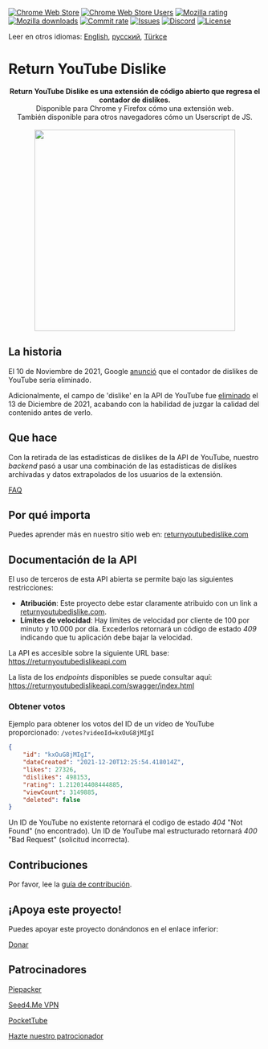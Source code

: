 [![Chrome Web Store](https://img.shields.io/chrome-web-store/stars/gebbhagfogifgggkldgodflihgfeippi?label=Chrome%20Rating&style=flat&logo=google)](https://chrome.google.com/webstore/detail/youtube-dislike-button/gebbhagfogifgggkldgodflihgfeippi/)
[![Chrome Web Store Users](https://img.shields.io/chrome-web-store/users/gebbhagfogifgggkldgodflihgfeippi?label=Chrome%20Users&style=flat&logo=google)](https://chrome.google.com/webstore/detail/youtube-dislike-button/gebbhagfogifgggkldgodflihgfeippi/)
[![Mozilla rating](https://img.shields.io/amo/stars/return-youtube-dislikes?label=Firefox%20Rating&style=flat&logo=firefox)](https://addons.mozilla.org/en-US/firefox/addon/return-youtube-dislikes/)
[![Mozilla downloads](https://img.shields.io/amo/users/return-youtube-dislikes?label=Firefox%20Users&style=flat&logo=firefox)](https://addons.mozilla.org/en-US/firefox/addon/return-youtube-dislikes/)
[![Commit rate](https://img.shields.io/github/commit-activity/m/Anarios/return-youtube-dislike?label=Commits&style=flat)](https://github.com/Anarios/return-youtube-dislike/commits/main)
[![Issues](https://img.shields.io/github/issues/Anarios/return-youtube-dislike?style=flat&label=Issues)](https://github.com/Anarios/return-youtube-dislike/issues)
[![Discord](https://img.shields.io/discord/909435648170160229?label=Discord&style=flat&logo=discord)](https://discord.gg/UMxyMmCgfF)
[![License](https://img.shields.io/badge/License-GPLv3-blue.svg?style=flat)](LICENSE)

Leer en otros idiomas: [English](README.md), [русский](READMEru.md), [Türkçe](READMEtr.md)

# Return YouTube Dislike

<p align="center">
    <b>Return YouTube Dislike es una extensión de código abierto que regresa el contador de dislikes.</b><br>
    Disponible para Chrome y Firefox cómo una extensión web.<br>
    También disponible para otros navegadores cómo un Userscript de JS.<br><br>
    <img width="400px" src="https://user-images.githubusercontent.com/18729296/141743755-2be73297-250e-4cd1-ac93-8978c5a39d10.png"/>
</p>

## La historia

El 10 de Noviembre de 2021, Google [anunció](https://blog.youtube/news-and-events/update-to-youtube/) que el contador de dislikes de YouTube sería eliminado.  

Adicionalmente, el campo de 'dislike' en la API de YouTube fue [eliminado](https://support.google.com/youtube/thread/134791097/update-to-youtube-dislike-counts) el 13 de Diciembre de 2021, acabando con la habilidad de juzgar la calidad del contenido antes de verlo.

## Que hace

Con la retirada de las estadísticas de dislikes de la API de YouTube, nuestro *backend* pasó a usar una combinación de las estadísticas de dislikes archivadas y datos extrapolados de los usuarios de la extensión.

[FAQ](Docs/FAQ.md)

## Por qué importa

Puedes aprender más en nuestro sitio web en: [returnyoutubedislike.com](https://www.returnyoutubedislike.com/)

## Documentación de la API

El uso de terceros de esta API abierta se permite bajo las siguientes restricciones:

- **Atribución**: Este proyecto debe estar claramente atribuido con un link a [returnyoutubedislike.com](https://returnyoutubedislike.com/).
- **Límites de velocidad**: Hay límites de velocidad por cliente de 100 por minuto y 10.000 por día. Excederlos retornará un código de estado *409* indicando que tu aplicación debe bajar la velocidad.

La API es accesible sobre la siguiente URL base:  
https://returnyoutubedislikeapi.com  

La lista de los *endpoints* disponibles se puede consultar aquí:
https://returnyoutubedislikeapi.com/swagger/index.html

### Obtener votos
Ejemplo para obtener los votos del ID de un vídeo de YouTube proporcionado:
`/votes?videoId=kxOuG8jMIgI`

```json
{
    "id": "kxOuG8jMIgI",
    "dateCreated": "2021-12-20T12:25:54.418014Z",
    "likes": 27326,
    "dislikes": 498153,
    "rating": 1.212014408444885,
    "viewCount": 3149885,
    "deleted": false
}
```


Un ID de YouTube no existente retornará el codigo de estado *404* "Not Found" (no encontrado).
Un ID de YouTube mal estructurado retornará *400* "Bad Request" (solicitud incorrecta).



<!---
## API documentation

You can view all documentation on our website.
[https://returnyoutubedislike.com/documentation/](https://returnyoutubedislike.com/documentation/) -->


## Contribuciones

Por favor, lee la [guía de contribución](CONTRIBUTING.md).

## ¡Apoya este proyecto!

Puedes apoyar este proyecto donándonos en el enlace inferior:

[Donar](https://returnyoutubedislike.com/donate)

## Patrocinadores
[Piepacker](https://piepacker.com)

[Seed4.Me VPN](https://www.seed4.me/users/register?gift=ReturnYoutubeDislike)

[PocketTube](https://yousub.info/?utm_source=returnyoutubedislike)

[Hazte nuestro patrocionador](https://www.patreon.com/join/returnyoutubedislike/checkout?rid=8008601)
